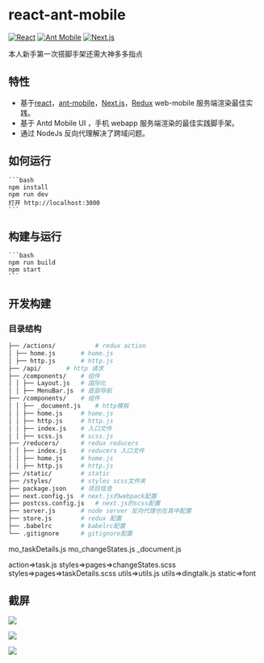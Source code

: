 # react-ant-mobile

[![React](https://img.shields.io/badge/react-^15.6.1-brightgreen.svg?style=flat-square)](https://github.com/facebook/react)
[![Ant Mobile](https://img.shields.io/badge/ant--mobile-^1.4.0-yellowgreen.svg?style=flat-square)](https://mobile.ant.design/index-cn)
[![Next.js](https://img.shields.io/badge/next-latest-orange.svg?style=flat-square)](https://github.com/zeit/next.js)

本人新手第一次搭脚手架还需大神多多指点

## 特性

- 基于[react](https://github.com/facebook/react)，[ant-mobile](https://mobile.ant.design/index-cn)，[Next.js](https://github.com/zeit/next.js)，[Redux](https://github.com/reactjs/redux) web-mobile 服务端渲染最佳实践。
- 基于 Antd Mobile UI ，手机 webapp 服务端渲染的最佳实践脚手架。
- 通过 NodeJs 反向代理解决了跨域问题。

## 如何运行

    ```bash
    npm install
    npm run dev
    打开 http://localhost:3000
    ```

## 构建与运行

    ```bash
    npm run build
    npm start
    ```

## 开发构建

### 目录结构

```bash
├── /actions/           # redux action
│ ├── home.js		# home.js
│ ├── http.js		# http.js
├── /api/		# http 请求
├── /components/	# 组件
│ │ ├── Layout.js	# 国际化
│ │ ├── MenuBar.js	# 底部导航
├── /components/	# 组件
│ │ ├── _document.js    # http模板
│ │ ├── home.js		# home.js
│ │ ├── http.js		# http.js
│ │ ├── index.js	# 入口文件
│ │ ├── scss.js		# scss.js
├── /reducers/		# redux reducers
│ │ ├── index.js	# reducers 入口文件
│ │ ├── home.js		# home.js
│ │ ├── http.js		# http.js
├── /static/		# static
├── /styles/		# styles scss文件夹
├── package.json	# 项目信息
├── next.config.js	# next.js的webpack配置
├── postcss.config.js	# next.js的scss配置
├── server.js		# node server 反向代理也在其中配置
├── store.js		# redux 配置
├── .babelrc		# babelrc配置
└── .gitignore		# gitignore配置
```

mo_taskDetails.js
mo_changeStates.js
\_document.js

action=>task.js
styles=>pages=>changeStates.scss
styles=>pages=>taskDetails.scss
utils=>utils.js
utils=>dingtalk.js
static=>font

## 截屏

![](screenshots/home.png)

![](screenshots/http.png)

![](screenshots/scss.png)

